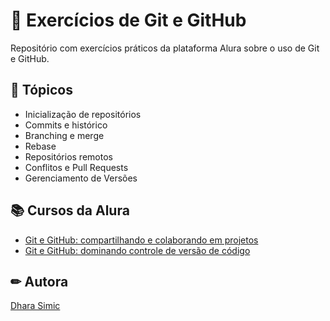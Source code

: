 # 📌 Exercícios de Git e GitHub

Repositório com exercícios práticos da plataforma Alura sobre o uso de Git e GitHub.

## 📝 Tópicos

- Inicialização de repositórios
- Commits e histórico
- Branching e merge
- Rebase
- Repositórios remotos
- Conflitos e Pull Requests
- Gerenciamento de Versões

## 📚 Cursos da Alura

- [Git e GitHub: compartilhando e colaborando em projetos](cursos.alura.com.br/course/git-github-compartilhando-colaborando-projetos/)
- [Git e GitHub: dominando controle de versão de código](https://cursos.alura.com.br/course/git-github-dominando-controle-versao-codigo)

## ✏ Autora
[Dhara Simic](github.com/dharasimic)

